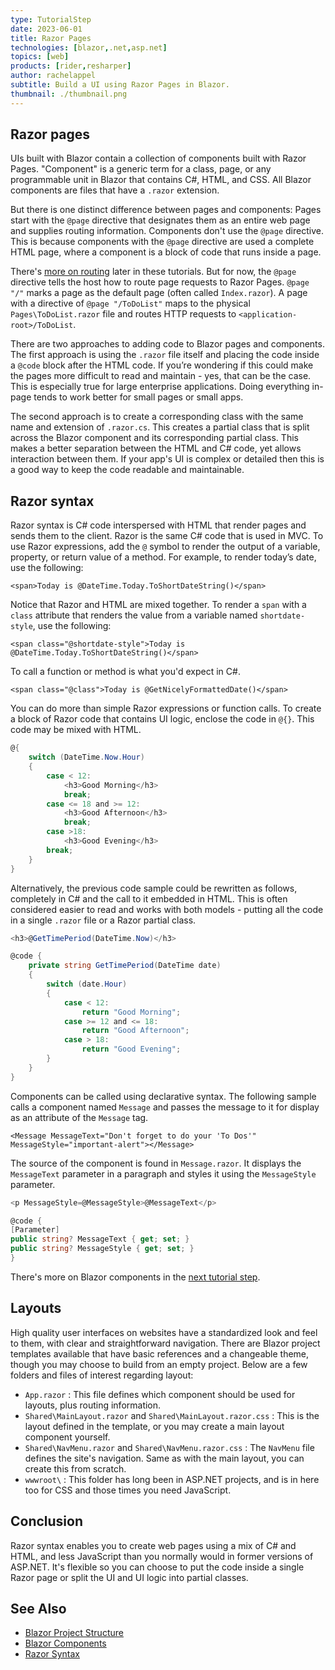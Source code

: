 ```yaml
---
type: TutorialStep
date: 2023-06-01
title: Razor Pages
technologies: [blazor,.net,asp.net]
topics: [web]
products: [rider,resharper]
author: rachelappel
subtitle: Build a UI using Razor Pages in Blazor.
thumbnail: ./thumbnail.png
---
```


## Razor pages

UIs built with Blazor contain a collection of components built with Razor Pages. "Component" is a generic term for a class, page, or any programmable unit in Blazor that contains C#, HTML, and CSS. All Blazor components are files that have a `.razor` extension.

But there is one distinct difference between pages and components: Pages start with the `@page` directive that designates them as an entire web page and supplies routing information. Components don't use the `@page` directive. 
This is because components with the `@page` directive are used a complete HTML page, where a component is a block of code that runs inside a page.  

There's [more on routing](../routing/) later in these tutorials. But for now, the `@page` directive tells the host how to route page requests to Razor Pages. `@page "/"` marks a page as the default page (often called `Index.razor`). A page with a directive of `@page "/ToDoList"` maps to the physical `Pages\ToDoList.razor` file and routes HTTP requests to `<application-root>/ToDoList`.

There are two approaches to adding code to Blazor pages and components. The first approach is using the `.razor` file itself and placing the code inside a `@code` block after the HTML code. 
If you’re wondering if this could make the pages more difficult to read and maintain - yes, that can be the case. This is especially true for large enterprise applications. Doing everything in-page tends to work better for small pages or small apps.

The second approach is to create a corresponding class with the same name and extension of `.razor.cs`. This creates a partial class that is split across the Blazor component and its corresponding partial class. This makes a better separation between the HTML and C# code, yet allows interaction between them. 
If your app's UI is complex or detailed then this is a good way to keep the code readable and maintainable.

## Razor syntax
Razor syntax is C# code interspersed with HTML that render pages and sends them to the client. Razor is the same C# code that is used in MVC. 
To use Razor expressions, add the `@` symbol to render the output of a variable, property, or return value of a method. For example, to render today’s date, use the following:

`<span>Today is @DateTime.Today.ToShortDateString()</span>`

Notice that Razor and HTML are mixed together. To render a `span` with a `class` attribute that renders the value from a variable named `shortdate-style`, use the following:

`<span class="@shortdate-style">Today is @DateTime.Today.ToShortDateString()</span>`

To call a function or method is what you'd expect in C#.

`<span class="@class">Today is @GetNicelyFormattedDate()</span>`

You can do more than simple Razor expressions or function calls. To create a block of Razor code that contains UI logic, enclose the code in `@{}`. This code may be mixed with HTML.

```cs
@{
    switch (DateTime.Now.Hour)
    {
        case < 12:
            <h3>Good Morning</h3>
            break;
        case <= 18 and >= 12:
            <h3>Good Afternoon</h3>
            break;
        case >18:
            <h3>Good Evening</h3>
        break;
    }
}
```

Alternatively, the previous code sample could be rewritten as follows, completely in C# and the call to it embedded in HTML.
This is often considered easier to read and works with both models - putting all the code in a single `.razor` file or a Razor partial class.

```cs
<h3>@GetTimePeriod(DateTime.Now)</h3>

@code {
    private string GetTimePeriod(DateTime date)
    {
        switch (date.Hour)
        {
            case < 12:
                return "Good Morning";
            case >= 12 and <= 18:
                return "Good Afternoon";
            case > 18:
                return "Good Evening";
        }
    }
}
```

Components can be called using declarative syntax. The following sample calls a component named `Message` and passes the message to it for display as an attribute of the `Message` tag. 

`<Message MessageText="Don't forget to do your 'To Dos'" MessageStyle="important-alert"></Message>`

The source of the component is found in `Message.razor`. It  displays the `MessageText` parameter in a paragraph and styles it using the `MessageStyle` parameter.

```cs
<p MessageStyle=@MessageStyle>@MessageText</p>

@code {
[Parameter]
public string? MessageText { get; set; }
public string? MessageStyle { get; set; }
}
```

There's more on Blazor components in the [next tutorial step](../components).

## Layouts

High quality user interfaces on websites have a standardized look and feel to them, with clear and straightforward navigation. 
There are Blazor project templates available that have basic references and a changeable theme, though you may choose to build from an empty project.
Below are a few folders and files of interest regarding layout:

- `App.razor` : This file defines which component should be used for layouts, plus routing information. 
- `Shared\MainLayout.razor` and `Shared\MainLayout.razor.css` : This is the layout defined in the template, or you may create a main layout component yourself.  
- `Shared\NavMenu.razor` and `Shared\NavMenu.razor.css` : The `NavMenu` file defines the site's navigation. Same as with the main layout, you can create this from scratch.
- `wwwroot\` : This folder has long been in ASP.NET projects, and is in here too for CSS and those times you need JavaScript.
 

## Conclusion
Razor syntax enables you to create web pages using a mix of C# and HTML, and less JavaScript than you normally would in former versions of ASP.NET. 
It's flexible so you can choose to put the code inside a single Razor page or split the UI and UI logic into partial classes.


## See Also

- [Blazor Project Structure](https://learn.microsoft.com/en-us/aspnet/core/blazor/project-structure?view=aspnetcore-7.0)
- [Blazor Components](https://docs.microsoft.com/en-us/aspnet/core/blazor/components/layouts?view=aspnetcore-5.0) 
- [Razor Syntax](https://learn.microsoft.com/en-us/aspnet/core/mvc/views/razor?view=aspnetcore-7.0)
